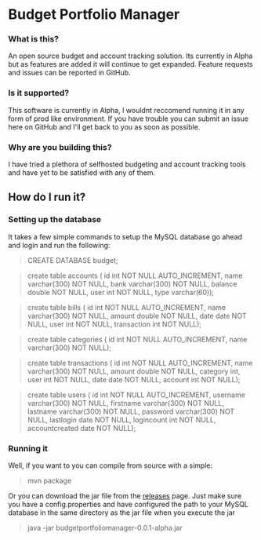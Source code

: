 # Budget Portfolio Manager

### What is this?
An open source budget and account tracking solution. Its currently in Alpha but as features are added it will continue to get expanded. Feature requests and issues can be reported in GitHub.

### Is it supported?
This software is currently in Alpha, I wouldnt reccomend running it in any form of prod like environment. If you have trouble you can submit an issue here on GitHub and I'll get back to you as soon as possible.

### Why are you building this?
I have tried a plethora of selfhosted budgeting and account tracking tools and have yet to be satisfied with any of them.


## How do I run it?

### Setting up the database
It takes a few simple commands to setup the MySQL database go ahead and login and run the following:


> CREATE DATABASE budget;


> create table accounts ( id int NOT NULL AUTO_INCREMENT, name varchar(300) NOT NULL, bank varchar(300) NOT NULL, balance double NOT NULL, user int NOT NULL, type varchar(60));


> create table bills ( id int NOT NULL AUTO_INCREMENT, name varchar(300) NOT NULL, amount double NOT NULL, date date NOT NULL, user int NOT NULL, transaction int NOT NULL);


> create table categories ( id int NOT NULL AUTO_INCREMENT, name varchar(300) NOT NULL);


> create table transactions ( id int NOT NULL AUTO_INCREMENT, name varchar(300) NOT NULL, amount double NOT NULL, category int, user int NOT NULL, date date NOT NULL, account int NOT NULL);


> create table users ( id int NOT NULL AUTO_INCREMENT, username varchar(300) NOT NULL, firstname varchar(300) NOT NULL, lastname varchar(300) NOT NULL, password varchar(300) NOT NULL, lastlogin date NOT NULL, logincount int NOT NULL, accountcreated date NOT NULL);

### Running it
Well, if you want to you can compile from source with a simple:
> mvn package

Or you can download the jar file from the [releases](https://github.com/jw6jw6jw6/budget-portfolio-manager/releases/) page. Just make sure you have a config.properties and have configured the path to your MySQL database in the same directory as the jar file when you execute the jar

> java -jar budgetportfoliomanager-0.0.1-alpha.jar